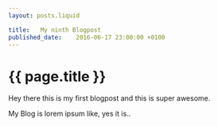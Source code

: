```yaml
---
layout: posts.liquid

title:   My ninth Blogpost
published_date:    2016-06-17 23:00:00 +0100
---
```

# {{ page.title }}

Hey there this is my first blogpost and this is super awesome.

My Blog is lorem ipsum like, yes it is..
